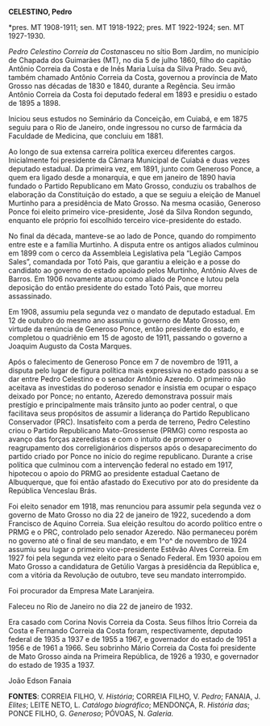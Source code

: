 **CELESTINO, Pedro**

\*pres. MT 1908-1911; sen. MT 1918-1922; pres. MT 1922-1924; sen. MT
1927-1930.

*Pedro Celestino Correia da Costa*nasceu no sítio Bom Jardim, no
município de Chapada dos Guimarães (MT), no dia 5 de julho 1860, filho
do capitão Antônio Correia da Costa e de Inês Maria Luísa da Silva
Prado. Seu avô, também chamado Antônio Correia da Costa, governou a
província de Mato Grosso nas décadas de 1830 e 1840, durante a Regência.
Seu irmão Antônio Correia da Costa foi deputado federal em 1893 e
presidiu o estado de 1895 a 1898.

Iniciou seus estudos no Seminário da Conceição, em Cuiabá, e em 1875
seguiu para o Rio de Janeiro, onde ingressou no curso de farmácia da
Faculdade de Medicina, que concluiu em 1881.

Ao longo de sua extensa carreira política exerceu diferentes cargos.
Inicialmente foi presidente da Câmara Municipal de Cuiabá e duas vezes
deputado estadual. Da primeira vez, em 1891, junto com Generoso Ponce, a
quem era ligado desde a monarquia, e que em janeiro de 1890 havia
fundado o Partido Republicano em Mato Grosso, conduziu os trabalhos de
elaboração da Constituição do estado, a que se seguiu a eleição de
Manuel Murtinho para a presidência de Mato Grosso. Na mesma ocasião,
Generoso Ponce foi eleito primeiro vice-presidente, José da Silva Rondon
segundo, enquanto ele próprio foi escolhido terceiro vice-presidente do
estado.

No final da década, manteve-se ao lado de Ponce, quando do rompimento
entre este e a família Murtinho. A disputa entre os antigos aliados
culminou em 1899 com o cerco da Assembleia Legislativa pela “Legião
Campos Sales”, comandada por Totó Pais, que garantiu a eleição e a posse
do candidato ao governo do estado apoiado pelos Murtinho, Antônio Alves
de Barros. Em 1906 novamente atuou como aliado de Ponce e lutou pela
deposição do então presidente do estado Totó Pais, que morreu
assassinado.

Em 1908, assumiu pela segunda vez o mandato de deputado estadual. Em 12
de outubro do mesmo ano assumiu o governo de Mato Grosso, em virtude da
renúncia de Generoso Ponce, então presidente do estado, e completou o
quadriênio em 15 de agosto de 1911, passando o governo a Joaquim Augusto
da Costa Marques.

Após o falecimento de Generoso Ponce em 7 de novembro de 1911, a disputa
pelo lugar de figura política mais expressiva no estado passou a se dar
entre Pedro Celestino e o senador Antônio Azeredo. O primeiro não
aceitava as investidas do poderoso senador e insistia em ocupar o espaço
deixado por Ponce; no entanto, Azeredo demonstrava possuir mais
prestígio e principalmente mais trânsito junto ao poder central, o que
facilitava seus propósitos de assumir a liderança do Partido Republicano
Conservador (PRC). Insatisfeito com a perda de terreno, Pedro Celestino
criou o Partido Republicano Mato-Grossense (PRMG) como resposta ao
avanço das forças azeredistas e com o intuito de promover o
reagrupamento dos correligionários dispersos após o desaparecimento do
partido criado por Ponce no início do regime republicano. Durante a
crise política que culminou com a intervenção federal no estado em 1917,
hipotecou o apoio do PRMG ao presidente estadual Caetano de Albuquerque,
que foi então afastado do Executivo por ato do presidente da República
Venceslau Brás.

Foi eleito senador em 1918, mas renunciou para assumir pela segunda vez
o governo de Mato Grosso no dia 22 de janeiro de 1922, sucedendo a dom
Francisco de Aquino Correia. Sua eleição resultou do acordo político
entre o PRMG e o PRC, controlado pelo senador Azeredo. Não permaneceu
porém no governo até o final de seu mandato, e em 1^o^ de novembro de
1924 assumiu seu lugar o primeiro vice-presidente Estêvão Alves Correia.
Em 1927 foi pela segunda vez eleito para o Senado Federal. Em 1930
apoiou em Mato Grosso a candidatura de Getúlio Vargas à presidência da
República e, com a vitória da Revolução de outubro, teve seu mandato
interrompido.

Foi procurador da Empresa Mate Laranjeira.

Faleceu no Rio de Janeiro no dia 22 de janeiro de 1932.

Era casado com Corina Novis Correia da Costa. Seus filhos Ítrio Correia
da Costa e Fernando Correia da Costa foram, respectivamente, deputado
federal de 1935 a 1937 e de 1955 a 1967, e governador do estado de 1951
a 1956 e de 1961 a 1966. Seu sobrinho Mário Correia da Costa foi
presidente de Mato Grosso ainda na Primeira República, de 1926 a 1930, e
governador do estado de 1935 a 1937.

João Edson Fanaia

**FONTES**: CORREIA FILHO, V. *História*; CORREIA FILHO, V. *Pedro*;
FANAIA, J. *Elites*; LEITE NETO, L. *Catálogo biográfico*; MENDONÇA, R.
*História das*; PONCE FILHO, G. *Generoso*; PÓVOAS, N. *Galeria.*

